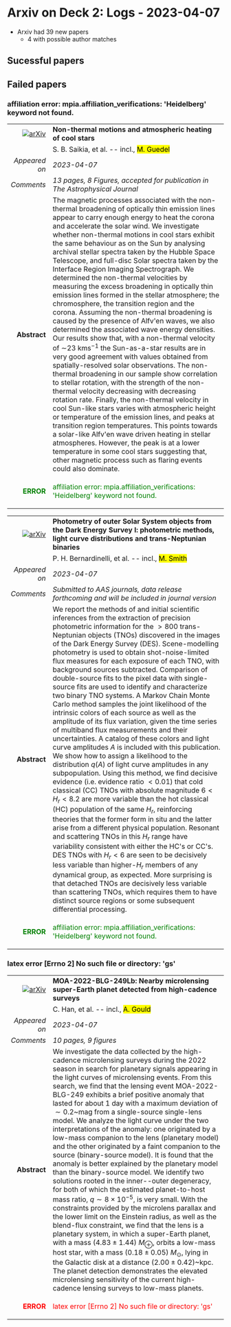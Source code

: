 # Arxiv on Deck 2: Logs - 2023-04-07

* Arxiv had 39 new papers
    * 4 with possible author matches

## Sucessful papers

## Failed papers

### affiliation error: mpia.affiliation_verifications: 'Heidelberg' keyword not found. 


|||
|---:|:---|
| [![arXiv](https://img.shields.io/badge/arXiv-arXiv:2304.02667-b31b1b.svg)](https://arxiv.org/abs/arXiv:2304.02667) | **Non-thermal motions and atmospheric heating of cool stars**  |
|| S. B. Saikia, et al. -- incl., <mark>M. Guedel</mark> |
|*Appeared on*| *2023-04-07*|
|*Comments*| *13 pages, 8 Figures, accepted for publication in The Astrophysical Journal*|
|**Abstract**| The magnetic processes associated with the non-thermal broadening of optically thin emission lines appear to carry enough energy to heat the corona and accelerate the solar wind. We investigate whether non-thermal motions in cool stars exhibit the same behaviour as on the Sun by analysing archival stellar spectra taken by the Hubble Space Telescope, and full-disc Solar spectra taken by the Interface Region Imaging Spectrograph. We determined the non-thermal velocities by measuring the excess broadening in optically thin emission lines formed in the stellar atmosphere; the chromosphere, the transition region and the corona. Assuming the non-thermal broadening is caused by the presence of Alfv\'en waves, we also determined the associated wave energy densities. Our results show that, with a non-thermal velocity of $\sim$23 kms$^{-1}$ the Sun-as-a-star results are in very good agreement with values obtained from spatially-resolved solar observations. The non-thermal broadening in our sample show correlation to stellar rotation, with the strength of the non-thermal velocity decreasing with decreasing rotation rate. Finally, the non-thermal velocity in cool Sun-like stars varies with atmospheric height or temperature of the emission lines, and peaks at transition region temperatures. This points towards a solar-like Alfv\'en wave driven heating in stellar atmospheres. However, the peak is at a lower temperature in some cool stars suggesting that, other magnetic process such as flaring events could also dominate. |
|<p style="color:green"> **ERROR** </p>| <p style="color:green">affiliation error: mpia.affiliation_verifications: 'Heidelberg' keyword not found.</p> |


|||
|---:|:---|
| [![arXiv](https://img.shields.io/badge/arXiv-arXiv:2304.03017-b31b1b.svg)](https://arxiv.org/abs/arXiv:2304.03017) | **Photometry of outer Solar System objects from the Dark Energy Survey I:  photometric methods, light curve distributions and trans-Neptunian binaries**  |
|| P. H. Bernardinelli, et al. -- incl., <mark>M. Smith</mark> |
|*Appeared on*| *2023-04-07*|
|*Comments*| *Submitted to AAS journals, data release forthcoming and will be included in journal version*|
|**Abstract**| We report the methods of and initial scientific inferences from the extraction of precision photometric information for the $>800$ trans-Neptunian objects (TNOs) discovered in the images of the Dark Energy Survey (DES). Scene-modelling photometry is used to obtain shot-noise-limited flux measures for each exposure of each TNO, with background sources subtracted. Comparison of double-source fits to the pixel data with single-source fits are used to identify and characterize two binary TNO systems. A Markov Chain Monte Carlo method samples the joint likelihood of the intrinsic colors of each source as well as the amplitude of its flux variation, given the time series of multiband flux measurements and their uncertainties. A catalog of these colors and light curve amplitudes $A$ is included with this publication. We show how to assign a likelihood to the distribution $q(A)$ of light curve amplitudes in any subpopulation. Using this method, we find decisive evidence (i.e. evidence ratio $<0.01$) that cold classical (CC) TNOs with absolute magnitude $6<H_r<8.2$ are more variable than the hot classical (HC) population of the same $H_r$, reinforcing theories that the former form in situ and the latter arise from a different physical population. Resonant and scattering TNOs in this $H_r$ range have variability consistent with either the HC's or CC's. DES TNOs with $H_r<6$ are seen to be decisively less variable than higher-$H_r$ members of any dynamical group, as expected. More surprising is that detached TNOs are decisively less variable than scattering TNOs, which requires them to have distinct source regions or some subsequent differential processing. |
|<p style="color:green"> **ERROR** </p>| <p style="color:green">affiliation error: mpia.affiliation_verifications: 'Heidelberg' keyword not found.</p> |

### latex error [Errno 2] No such file or directory: 'gs' 


|||
|---:|:---|
| [![arXiv](https://img.shields.io/badge/arXiv-arXiv:2304.02815-b31b1b.svg)](https://arxiv.org/abs/arXiv:2304.02815) | **MOA-2022-BLG-249Lb: Nearby microlensing super-Earth planet detected from  high-cadence surveys**  |
|| C. Han, et al. -- incl., <mark>A. Gould</mark> |
|*Appeared on*| *2023-04-07*|
|*Comments*| *10 pages, 9 figures*|
|**Abstract**| We investigate the data collected by the high-cadence microlensing surveys during the 2022 season in search for planetary signals appearing in the light curves of microlensing events. From this search, we find that the lensing event MOA-2022-BLG-249 exhibits a brief positive anomaly that lasted for about 1 day with a maximum deviation of $\sim 0.2$~mag from a single-source single-lens model. We analyze the light curve under the two interpretations of the anomaly: one originated by a low-mass companion to the lens (planetary model) and the other originated by a faint companion to the source (binary-source model). It is found that the anomaly is better explained by the planetary model than the binary-source model. We identify two solutions rooted in the inner--outer degeneracy, for both of which the estimated planet-to-host mass ratio, $q\sim 8\times 10^{-5}$, is very small. With the constraints provided by the microlens parallax and the lower limit on the Einstein radius, as well as the blend-flux constraint, we find that the lens is a planetary system, in which a super-Earth planet, with a mass $(4.83\pm 1.44)~M_\oplus$, orbits a low-mass host star, with a mass $(0.18\pm 0.05)~M_\odot$, lying in the Galactic disk at a distance $(2.00\pm 0.42)$~kpc. The planet detection demonstrates the elevated microlensing sensitivity of the current high-cadence lensing surveys to low-mass planets. |
|<p style="color:red"> **ERROR** </p>| <p style="color:red">latex error [Errno 2] No such file or directory: 'gs'</p> |

